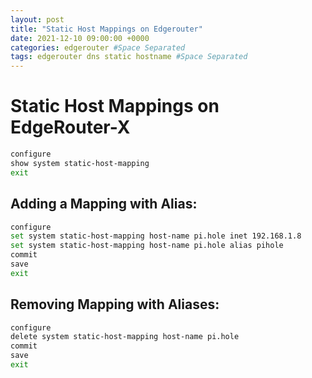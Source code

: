 ```yaml
---
layout: post
title: "Static Host Mappings on Edgerouter"
date: 2021-12-10 09:00:00 +0000
categories: edgerouter #Space Separated
tags: edgerouter dns static hostname #Space Separated
---
```


# Static Host Mappings on EdgeRouter-X

```sh
configure
show system static-host-mapping
exit
```

## Adding a Mapping with Alias:

```sh
configure
set system static-host-mapping host-name pi.hole inet 192.168.1.8
set system static-host-mapping host-name pi.hole alias pihole
commit
save
exit
```

## Removing Mapping with Aliases:

```sh
configure
delete system static-host-mapping host-name pi.hole
commit
save
exit
```
